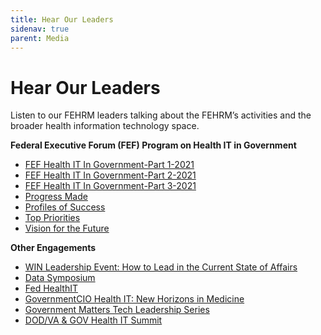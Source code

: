 ```yaml
---
title: Hear Our Leaders
sidenav: true
parent: Media
---
```

# Hear Our Leaders

Listen to our FEHRM leaders talking about the FEHRM’s activities and the broader health information technology space.

**Federal Executive Forum (FEF) Program on Health IT in Government** 

* [FEF Health IT In Government-Part 1-2021](https:/www.youtube.com/watch%3fv=FZrzsxa7h3I&list=PL93B37A8E2F403D3A&index=1%20%3c%20Caution-Caution-https:/www.youtube.com/watch%3fv=FZrzsxa7h3I&list=PL93B37A8E2F403D3A&index=1%20%3e)
* [FEF Health IT In Government-Part 2-2021](https:/www.youtube.com/watch%3fv=QoVFLUL82pA&list=PL93B37A8E2F403D3A&index=2%20%3c%20Caution-Caution-https:/www.youtube.com/watch%3fv=QoVFLUL82pA&list=PL93B37A8E2F403D3A&index=2%20%3e)
* [FEF Health IT In Government-Part 3-2021](https:/www.youtube.com/watch%3fv=4wpOGi8qg0M&list=PL93B37A8E2F403D3A&index=3%20%3c%20Caution-Caution-https:/www.youtube.com/watch%3fv=4wpOGi8qg0M&list=PL93B37A8E2F403D3A&index=3%20%3e)
* [Progress Made](https:/www.youtube.com/watch%3fv=UCR0ZVb4RNw&list=PL93B37A8E2F403D3A&index=16%20%3c%20Caution-Caution-https:/www.youtube.com/watch%3fv=UCR0ZVb4RNw&list=PL93B37A8E2F403D3A&index=16%20%3e)
* [Profiles of Success](https:/www.youtube.com/watch%3fv=dkwKOcLQjUk&list=PL93B37A8E2F403D3A&index=17%20%3c%20Caution-Caution-https:/www.youtube.com/watch%3fv=dkwKOcLQjUk&list=PL93B37A8E2F403D3A&index=17%20%3e)
* [Top Priorities](https://www.youtube.com/watch?v=bGlXyMrmZy0&list=PL93B37A8E2F403D3A&index=18%20%3c%20Caution-Caution-https://www.youtube.com/watch?v=bGlXyMrmZy0&list=PL93B37A8E2F403D3A&index=18%20%3e)
* [Vision for the Future ](https:/www.youtube.com/watch%3fv=8pt0IP3YM58&list=PL93B37A8E2F403D3A&index=19%20%3c%20%3e)

**Other Engagements**

* [WIN Leadership Event: How to Lead in the Current State of Affairs](https://youtu.be/Cs0W0i-TQJ8)
* [Data Symposium](https://www.datafoundation.org/events-list/data-symposium-2021-exploring-emerging-data-capabilities-in-government/2021)
* [Fed HealthIT](https://event.on24.com/wcc/r/2856879/4F844FBD075248CEEB8914D6232F9AB2)
* [GovernmentCIO Health IT: New Horizons in Medicine](https://governmentciomedia.com/event/health-it-new-horizons-medicine)
* [Government Matters Tech Leadership Series](http://govmatters.tv/tech-leadership-series-health)
* [DOD/VA & GOV Health IT Summit](https://dsigroup.live/archive/4898)